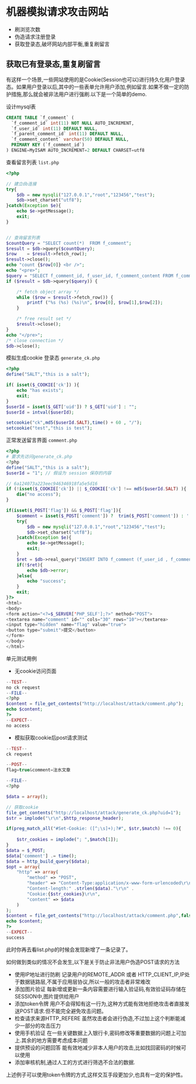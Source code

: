 # 机器模拟请求攻击网站
- 刷浏览次数
- 伪造请求注册登录
- 获取登录态,破坏网站内部平衡,重复刷留言

## 获取已有登录态,重复刷留言
有这样一个场景,一些网站使用的是Cookie(Session也可以)进行持久化用户登录态。如果用户登录以后,其中的一些表单允许用户添加,例如留言.如果不做一定的防护措施,那么就会被非法用户进行强刷.以下是一个简单的demo.

设计mysql表
```sql
CREATE TABLE `f_comment` (
  `f_comment_id` int(11) NOT NULL AUTO_INCREMENT,
  `f_user_id` int(11) DEFAULT NULL,
  `f_parent_comment_id` int(11) DEFAULT NULL,
  `f_comment_content` varchar(50) DEFAULT NULL,
  PRIMARY KEY (`f_comment_id`)
) ENGINE=MyISAM AUTO_INCREMENT=2 DEFAULT CHARSET=utf8
```

查看留言列表 `list.php`
```php
<?php

// 建立db连接
try{
	$db = new mysqli("127.0.0.1","root","123456","test");
	$db->set_charset("utf8");
}catch(Exception $e){
    echo $e->getMessage();
    exit;
}


// 查询留言列表
$countQuery = "SELECT count(*)  FROM f_comment";
$result = $db->query($countQuery);
$row    = $result->fetch_row();
$result->close();
echo "count {$row[0]} <br />";
echo "<pre>";
$query = "SELECT f_comment_id, f_user_id, f_comment_content FROM f_comment ORDER by f_comment_id ASC LIMIT 0,50";
if ($result = $db->query($query)) {

    /* fetch object array */
    while ($row = $result->fetch_row()) {
        printf ("%s (%s) (%s)\n", $row[0], $row[1],$row[2]);
    }

    /* free result set */
    $result->close();
}
echo "</pre>";
/* close connection */
$db->close();

```

模拟生成cookie 登录态 `generate_ck.php`
```php
<?php
define("SALT","this is a salt");

if( isset($_COOKIE['ck']) ){
	echo "has exists";
	exit;
}
$userId = isset($_GET['uid']) ? $_GET['uid'] : "";
$userId = intval($userId);

setcookie("ck",md5($userId.SALT),time() + 60 , "/");
setcookie("test","this is test");
```

正常发送留言界面 `comment.php`
```php
<?php
# 要求先访问generate_ck.php
<?php
define("SALT","this is a salt");
$userId = "1"; // 假设为 session 保存的内容

// 6a124073a223eec946346918fa5e5d16
if (!isset($_COOKIE['ck']) || $_COOKIE['ck'] !== md5($userId.SALT) ){
	die("no access");
}

if(isset($_POST['flag']) && $_POST['flag']){
	$comment = isset($_POST['comment']) ?  trim($_POST['comment']) : '';
	try{
		$db = new mysqli("127.0.0.1","root","123456","test");
		$db->set_charset("utf8");
	}catch(Exception $e){
	    echo $e->getMessage();
	    exit;
    }
	$ret = $db->real_query("INSERT INTO f_comment (f_user_id , f_comment_content) VALUES ('{$userId}','{$comment}')" );
	if(!$ret){
		echo $db->error;
	}else{
		echo "success";
	}
	exit;
}?>
<html>
<body>
<form action="<?=$_SERVER['PHP_SELF'];?>" method="POST">
<textarea name="comment" id="" cols="30" rows="10"></textarea>
<input type="hidden" name="flag" value="true">
<button type="submit">提交</button>
</form>
</body>
</html>
```

单元测试用例
- 无cookie访问页面
```php
--TEST--
no ck request 
--FILE--
<?php
$content = file_get_contents("http://localhost/attack/comment.php");
echo $content;
?>
--EXPECT--
no access
```
- 模拟获取cookie后post请求测试
```php
--TEST--
ck request 

--POST--
flag=true&comment=注水文章

--FILE--
<?php

$data = array();

// 获取cookie
file_get_contents("http://localhost/attack/generate_ck.php?uid=1");
$str = implode("\r\n",$http_response_header);

if(preg_match_all("#Set-Cookie: ([^;\s]+);?#", $str,$match) !== 0){
	
	$str_cookies = implode("; ",$match[1]);
}
$data = $_POST;
$data['comment'] .= time();
$data = http_build_query($data);
$opt = array(
	"http" => array(
		"method" => "POST",
		"header" => "Content-Type:application/x-www-form-urlencoded\r\n".
		"Content-length:" .strlen($data)."\r\n" .
		"Cookie:{$str_cookies}\r\n",
		"content" => $data
	)
);
$content = file_get_contents("http://localhost/attack/comment.php",false,stream_context_create($opt));
echo $content;
?>
--EXPECT--
success

```

此时你再去看list.php的时候会发现新增了一条记录了。

如何做到类似的情况不会发生,以下是关于防止非法用户伪造POST请求的方法

- 使用IP地址进行防刷
	记录用户的REMOTE_ADDR 或者 HTTP_CLIENT_IP,IP处于数据链路层,不属于应用层协议,所以一般的攻击者非常难改
- 添加图片验证
	每新增或更新一条内容需要进行输入验证码,有效验证码存储在SESSION中,图片提供给用户
- 添加token令牌 
	用户不会得知有这一行为,这种方式能有效地拒绝攻击者直接发送POST请求.但不能完全避免攻击问题。
- 检查请求来源HTTP_REFERE
	虽然攻击者会进行伪造,不过加上这个判断能减少一部分的攻击压力
- 使用手机验证
	在一些关键数据上入银行卡,密码修改等重要数据的问题上可加上.其余的地方需要考虑成本问题
- 提供预设的问题回答
	能有效地减少非本人用户的攻击,比如找回密码的时候可以使用
- 添加审核机制,通过人工的方式进行筛选不合法的数据.

上述例子可以使用token令牌的方式,这样交互手段更加少,也具有一定的保护性。
